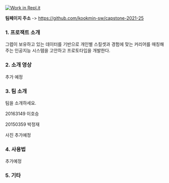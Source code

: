 [![Work in Repl.it](https://classroom.github.com/assets/work-in-replit-14baed9a392b3a25080506f3b7b6d57f295ec2978f6f33ec97e36a161684cbe9.svg)](https://classroom.github.com/online_ide?assignment_repo_id=349913&assignment_repo_type=GroupAssignmentRepo)

**팀페이지 주소** -> https://github.com/kookmin-sw/capstone-2021-25


### 1. 프로잭트 소개

그렙이 보유하고 있는 데이터를 기반으로 개인별 스킬셋과 경험에 맞는 커리어를 매칭해 주는 인공지능 시스템을 고안하고 프로토타입을 개발한다.

### 2. 소개 영상

추가 예정

### 3. 팀 소개

팀을 소개하세요.

20163149 이호승

20150359 박정재

사진 추가예정

### 4. 사용법

추가예정

### 5. 기타

